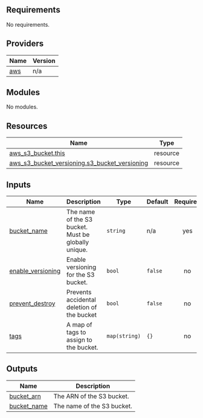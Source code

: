 ## Requirements

No requirements.

## Providers

| Name | Version |
|------|---------|
| <a name="provider_aws"></a> [aws](#provider\_aws) | n/a |

## Modules

No modules.

## Resources

| Name | Type |
|------|------|
| [aws_s3_bucket.this](https://registry.terraform.io/providers/hashicorp/aws/latest/docs/resources/s3_bucket) | resource |
| [aws_s3_bucket_versioning.s3_bucket_versioning](https://registry.terraform.io/providers/hashicorp/aws/latest/docs/resources/s3_bucket_versioning) | resource |

## Inputs

| Name | Description | Type | Default | Required |
|------|-------------|------|---------|:--------:|
| <a name="input_bucket_name"></a> [bucket\_name](#input\_bucket\_name) | The name of the S3 bucket. Must be globally unique. | `string` | n/a | yes |
| <a name="input_enable_versioning"></a> [enable\_versioning](#input\_enable\_versioning) | Enable versioning for the S3 bucket. | `bool` | `false` | no |
| <a name="input_prevent_destroy"></a> [prevent\_destroy](#input\_prevent\_destroy) | Prevents accidental deletion of the bucket | `bool` | `false` | no |
| <a name="input_tags"></a> [tags](#input\_tags) | A map of tags to assign to the bucket. | `map(string)` | `{}` | no |

## Outputs

| Name | Description |
|------|-------------|
| <a name="output_bucket_arn"></a> [bucket\_arn](#output\_bucket\_arn) | The ARN of the S3 bucket. |
| <a name="output_bucket_name"></a> [bucket\_name](#output\_bucket\_name) | The name of the S3 bucket. |
